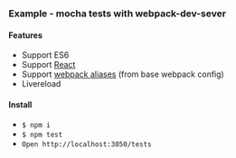 ### Example - mocha tests with webpack-dev-sever

#### Features
- Support ES6
- Support [React](https://facebook.github.io/react/)
- Support
[webpack aliases](https://webpack.github.io/docs/configuration.html#resolve-alias)
(from base webpack config)
- Livereload

#### Install
- `$ npm i`
- `$ npm test`
- `Open http://localhost:3050/tests`

